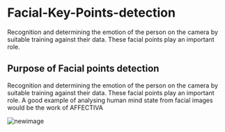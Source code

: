 # Facial-Key-Points-detection
Recognition and determining the emotion of the person on the camera by suitable training against their data. These facial points play an important role.

## Purpose of Facial points detection
Recognition and determining the emotion of the person on the camera by suitable training against their data. These facial points play an important role.
A good example of analysing human mind state from facial images would be the work of AFFECTIVA

![newimage](images/image1)
